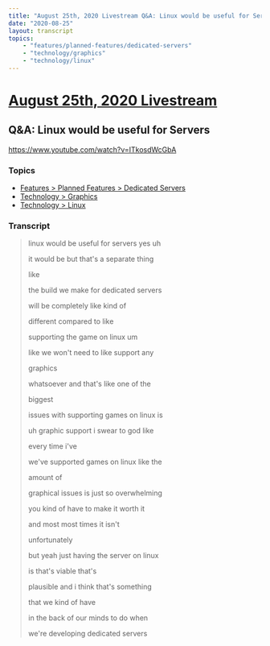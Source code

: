 ```yaml
---
title: "August 25th, 2020 Livestream Q&A: Linux would be useful for Servers"
date: "2020-08-25"
layout: transcript
topics:
    - "features/planned-features/dedicated-servers"
    - "technology/graphics"
    - "technology/linux"
---
```

# [August 25th, 2020 Livestream](../2020-08-25.md)
## Q&A: Linux would be useful for Servers
https://www.youtube.com/watch?v=ITkosdWcGbA

### Topics
* [Features > Planned Features > Dedicated Servers](../topics/features/planned-features/dedicated-servers.md)
* [Technology > Graphics](../topics/technology/graphics.md)
* [Technology > Linux](../topics/technology/linux.md)

### Transcript

> linux would be useful for servers yes uh
>
> it would be but that's a separate thing
>
> like
>
> the build we make for dedicated servers
>
> will be completely like kind of
>
> different compared to like
>
> supporting the game on linux um
>
> like we won't need to like support any
>
> graphics
>
> whatsoever and that's like one of the
>
> biggest
>
> issues with supporting games on linux is
>
> uh graphic support i swear to god like
>
> every time i've
>
> we've supported games on linux like the
>
> amount of
>
> graphical issues is just so overwhelming
>
> you kind of have to make it worth it
>
> and most most times it isn't
>
> unfortunately
>
> but yeah just having the server on linux
>
> is that's viable that's
>
> plausible and i think that's something
>
> that we kind of have
>
> in the back of our minds to do when
>
> we're developing dedicated servers
>

